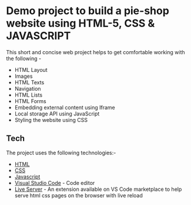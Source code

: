 # Demo project to build a pie-shop website using HTML-5, CSS & JAVASCRIPT

This short and concise web project helps to get comfortable working with the following -

- HTML Layout
- Images
- HTML Texts
- Navigation
- HTML Lists
- HTML Forms
- Embedding external content using Iframe
- Local storage API using JavaScript
- Styling the website using CSS

## Tech

The project uses the following technologies:-

- [HTML](https://developer.mozilla.org/en-US/docs/Web/HTML)
- [CSS](https://developer.mozilla.org/en-US/docs/Web/CSS)
- [Javascript](https://developer.mozilla.org/en-US/docs/Web/JavaScript)
- [Visual Studio Code]() - Code editor
- [Live Server](https://github.com/ritwickdey/vscode-live-server) - An extension available on VS Code marketplace to help serve html css pages on the browser with live reload
